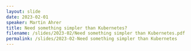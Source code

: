 ```yaml
---
layout: slide
date: 2023-02-01
speaker: Martin Ahrer
title: Need something simpler than Kubernetes?
filename: /slides/2023-02/Need something simpler than Kubernetes.pdf
permalink: /slides/2023-02-Need something simpler than Kubernetes
---
```


